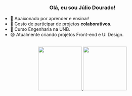### <div align="center">Olá, eu sou Júlio Dourado!</div>

- 🌱 Apaixonado por aprender e ensinar!
- 👯 Gosto de participar de projetos **colaborativos**.
- 🤔 Curso Engenharia na UNB.
- 😄 Atualmente criando projetos Front-end e UI Design.
##
<div align="center">
  <a href="https://github.com/typejulio">
    <img height="138em"
      src="https://github-readme-stats.vercel.app/api?username=typejulio&show_icons=true&theme=radical&include_all_commits=true&count_private=true" />
    <img height="138em"
      src="https://github-readme-stats.vercel.app/api/top-langs/?username=typejulio&layout=compact&langs_count=7&theme=radical" />
 </div>


  

